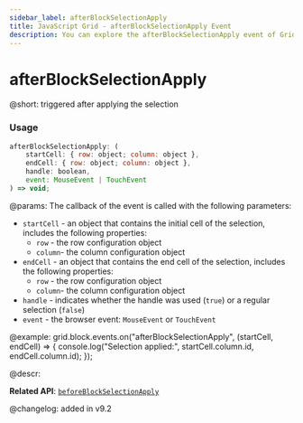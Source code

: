 ```yaml
---
sidebar_label: afterBlockSelectionApply
title: JavaScript Grid - afterBlockSelectionApply Event 
description: You can explore the afterBlockSelectionApply event of Grid block selection in the documentation of the DHTMLX JavaScript UI library. Browse developer guides and API reference, try out code examples and live demos, and download a free 30-day evaluation version of DHTMLX Suite.
---
```


# afterBlockSelectionApply

@short: triggered after applying the selection 

### Usage

~~~jsx
afterBlockSelectionApply: (
    startCell: { row: object; column: object },
    endCell: { row: object; column: object },
    handle: boolean,
    event: MouseEvent | TouchEvent
) => void;
~~~

@params:
The callback of the event is called with the following parameters:

- `startCell` - an object that contains the initial cell of the selection, includes the following properties: 
    - `row` - the row configuration object 
    - `column`- the column configuration object 
- `endCell` - an object that contains the end cell of the selection, includes the following properties: 
    - `row` - the row configuration object 
    - `column`- the column configuration object 
- `handle` - indicates whether the handle was used (`true`) or a regular selection (`false`)
- `event` - the browser event: `MouseEvent` or `TouchEvent`


@example:
grid.block.events.on("afterBlockSelectionApply", (startCell, endCell) => {
    console.log("Selection applied:", startCell.column.id, endCell.column.id);
});

@descr:

**Related API**: [`beforeBlockSelectionApply`](grid/api/blockselection/beforeblockselectionapply_event.md)

@changelog:
added in v9.2
